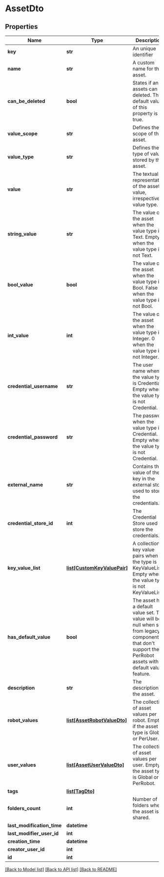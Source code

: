 # AssetDto

## Properties
Name | Type | Description | Notes
------------ | ------------- | ------------- | -------------
**key** | **str** | An unique identifier | [optional] 
**name** | **str** | A custom name for the asset. | 
**can_be_deleted** | **bool** | States if an assets can be deleted. The default value of this property is true. | [optional] 
**value_scope** | **str** | Defines the scope of the asset. | 
**value_type** | **str** | Defines the type of value stored by the asset. | [optional] 
**value** | **str** | The textual representation of the asset value, irrespective of value type. | [optional] 
**string_value** | **str** | The value of the asset when the value type is Text. Empty when the value type is not Text. | [optional] 
**bool_value** | **bool** | The value of the asset when the value type is Bool. False when the value type is not Bool. | [optional] 
**int_value** | **int** | The value of the asset when the value type is Integer. 0 when the value type is not Integer. | [optional] 
**credential_username** | **str** | The user name when the value type is Credential. Empty when the value type is not Credential. | [optional] 
**credential_password** | **str** | The password when the value type is Credential. Empty when the value type is not Credential. | [optional] 
**external_name** | **str** | Contains the value of the key in the external store used to store the credentials. | [optional] 
**credential_store_id** | **int** | The Credential Store used to store the credentials. | [optional] 
**key_value_list** | [**list[CustomKeyValuePair]**](CustomKeyValuePair.md) | A collection of key value pairs when the type is KeyValueList. Empty when the value type is not KeyValueList. | [optional] 
**has_default_value** | **bool** | The asset has a default value set. This value will be null when set from legacy components that don&#39;t support  the PerRobot assets with default value feature. | [optional] 
**description** | **str** | The description of the asset. | [optional] 
**robot_values** | [**list[AssetRobotValueDto]**](AssetRobotValueDto.md) | The collection of asset values per robot. Empty if the asset type is Global or PerUser. | [optional] 
**user_values** | [**list[AssetUserValueDto]**](AssetUserValueDto.md) | The collection of asset values per user. Empty if the asset type is Global or PerRobot. | [optional] 
**tags** | [**list[TagDto]**](TagDto.md) |  | [optional] 
**folders_count** | **int** | Number of folders where the asset is shared. | [optional] 
**last_modification_time** | **datetime** |  | [optional] 
**last_modifier_user_id** | **int** |  | [optional] 
**creation_time** | **datetime** |  | [optional] 
**creator_user_id** | **int** |  | [optional] 
**id** | **int** |  | [optional] 

[[Back to Model list]](../README.md#documentation-for-models) [[Back to API list]](../README.md#documentation-for-api-endpoints) [[Back to README]](../README.md)



